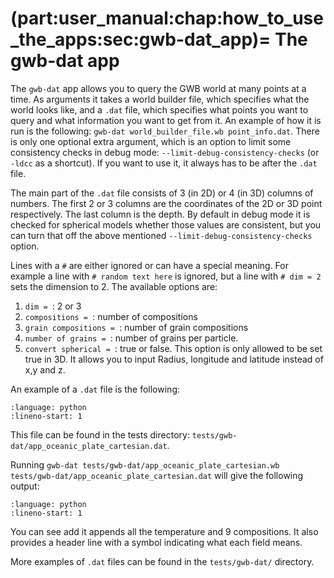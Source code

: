 (part:user_manual:chap:how_to_use_the_apps:sec:gwb-dat_app)=
The gwb-dat app
=====================

The `gwb-dat` app allows you to query the GWB world at many points at a time. As arguments it takes a world builder file, which specifies what the world looks like, and a `.dat` file, which specifies what points you want to query and what information you want to get from it. An example of how it is run is the following: `gwb-dat world_builder_file.wb point_info.dat`. There is only one optional extra argument, which is an option to limit some consistency checks in debug mode: `--limit-debug-consistency-checks` (or `-ldcc` as a shortcut). If you want to use it, it always has to be after the `.dat` file.

The main part of the `.dat` file consists of 3 (in 2D) or 4 (in 3D) columns of numbers. The first 2 or 3 columns are the coordinates of the 2D or 3D point respectively. The last column is the depth. By default in debug mode it is checked for spherical models whether those values are consistent, but you can turn that off the above mentioned `--limit-debug-consistency-checks` option. 

Lines with a `#` are either ignored or can have a special meaning. For example a line with `# random text here` is ignored, but a line with `# dim = 2` sets the dimension to 2. The available options are:

1. `dim = `: 2 or 3
2. `compositions = `: number of compositions
3. `grain compositions = `: number of grain compositions
4. `number of grains = `: number of grains per particle.
5. `convert spherical = `: true or false. This option is only allowed to be set true in 3D. It allows you to input Radius, longitude and latitude instead of x,y and z.

An example of a `.dat` file is the following:

```{literalinclude} ../../../../tests/gwb-dat/app_oceanic_plate_cartesian.dat
:language: python
:lineno-start: 1
```

This file can be found in the tests directory: `tests/gwb-dat/app_oceanic_plate_cartesian.dat`.

Running `gwb-dat tests/gwb-dat/app_oceanic_plate_cartesian.wb tests/gwb-dat/app_oceanic_plate_cartesian.dat` will give the following output: 

```{literalinclude} ../../../../tests/gwb-dat/app_oceanic_plate_cartesian/screen-output.log
:language: python
:lineno-start: 1
```

You can see add it appends all the temperature and 9 compositions. It also provides a header line with a symbol indicating what each field means.

More examples of `.dat` files can be found in the `tests/gwb-dat/` directory.
